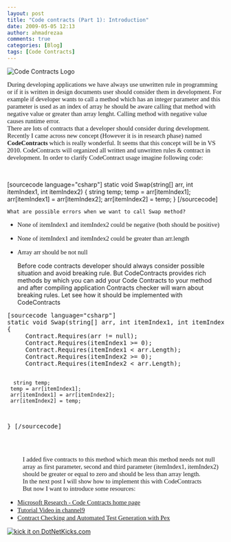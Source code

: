 ```yaml
---
layout: post
title: "Code contracts (Part 1): Introduction"
date: 2009-05-05 12:13
author: ahmadrezaa
comments: true
categories: [Blog]
tags: [Code Contracts]
---
```



![](https://ahmadrezaa.files.wordpress.com/2009/05/codecontracts_sm.png "Code Contracts Logo")
  <p style="font-family:calibri;font-size:11pt;margin:0;">During developing applications we have always use unwritten rule in programming or if it is written in design documents user should consider them in development. For example if developer wants to call a method which has an integer parameter and this parameter is used as an index of array he should be aware calling that method with negative value or greater than array lenght. Calling method with negative value causes runtime error.
  <p style="font-family:calibri;font-size:11pt;margin:0;">There are lots of contracts that a developer should consider during development. Recently I came across new concept (However it is in research phase) named <span style="font-weight:bold;">CodeContracts</span> which is really wonderful. It seems that this concept will be in VS 2010. CodeContracts will organized all written and unwritten rules &amp; contract in development. In order to clarify CodeContract usage imagine following code:
  

&#160;
  <div style="display:inline;float:none;margin:0;padding:0;" id="scid:887EC618-8FBE-49a5-A908-2339AF2EC720:16431c63-05a2-4b5f-8502-6de23c7a2d5c" class="wlWriterEditableSmartContent">


[sourcecode language="csharp"]
static void Swap(string[] arr, int itemIndex1, int itemIndex2)
{
    string temp;
    temp = arr[itemIndex1];
    arr[itemIndex1] = arr[itemIndex2];
    arr[itemIndex2] = temp;
}
[/sourcecode]
</pre></div>


    
    What are possible errors when we want to call Swap method?
    



*   <span style="font-family:calibri;font-size:11pt;">None of itemIndex1 and itemIndex2 could be negative (both should be positive)</span> 
*   <span style="font-family:calibri;font-size:11pt;">None of itemIndex1 and itemIndex2 could be greater than arr.length</span> 
*   <span style="font-family:calibri;font-size:11pt;">Array arr should be not null</span> 


    
    Before code contracts developer should always consider possible situation and avoid breaking rule. But CodeContracts provides rich methods by which you can add your Code Contracts to your method and after compiling application Contracts checker will warn about breaking rules. Let see how it should be implemented with CodeContracts
    

<div style="display:inline;float:none;margin:0;padding:0;" id="scid:887EC618-8FBE-49a5-A908-2339AF2EC720:a3de732f-82e9-4746-8e5d-007b5636e4c8" class="wlWriterEditableSmartContent"><pre>
[sourcecode language="csharp"]
static void Swap(string[] arr, int itemIndex1, int itemIndex2)
{
     Contract.Requires(arr != null);
     Contract.Requires(itemIndex1 &gt;= 0);
     Contract.Requires(itemIndex1 &lt; arr.Length);
     Contract.Requires(itemIndex2 &gt;= 0);
     Contract.Requires(itemIndex2 &lt; arr.Length);

      string temp;
     temp = arr[itemIndex1];
     arr[itemIndex1] = arr[itemIndex2];
     arr[itemIndex2] = temp; 
} [/sourcecode]

</div>

<p style="font-family:calibri;font-size:11pt;margin:0 0 0 .375in;">&#160;


<p style="font-family:calibri;font-size:11pt;margin:0 0 0 .375in;">I added five contracts to this method which mean this method needs not null array as first parameter, second and third parameter (itemIndex1, itemIndex2) should be greater or equal to zero and should be less than array length.


<p style="font-family:calibri;font-size:11pt;margin:0 0 0 .375in;">In the next post I will show how to implement this with CodeContracts


<p style="font-family:calibri;font-size:11pt;margin:0 0 0 .375in;">But now I want to introduce some resources:




*   <a href="https://research.microsoft.com/en-us/projects/contracts/"><span style="font-family:calibri;font-size:11pt;">Microsoft Research - Code Contracts home page</span></a> 
*   <a href="https://channel9.msdn.com/posts/Peli/Getting-started-with-Code-Contracts-in-Visual-Studio-2008/"><span style="font-family:calibri;font-size:11pt;">Tutorial Video in channel9</span></a> 
*   <a href="https://channel9.msdn.com/pdc2008/TL51/"><span style="font-family:calibri;font-size:11pt;">Contract Checking and Automated Test Generation with Pex</span></a> 



<a href="https://www.dotnetkicks.com/kick/?url=http%3a%2f%2fahmadreza.com%2fgf%2fblog%2fcode-contracts-part-1-introduction%2f">![kick it on DotNetKicks.com](https://www.dotnetkicks.com/Services/Images/KickItImageGenerator.ashx?url=http%3a%2f%2fahmadreza.com%2fgf%2fblog%2fcode-contracts-part-1-introduction%2f)</a>

